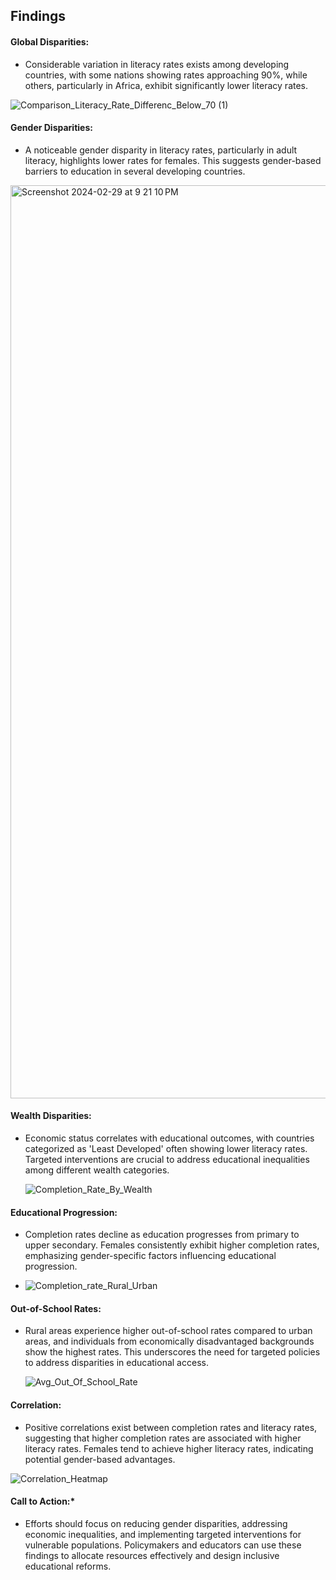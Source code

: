 ## Findings



#### Global Disparities:

- Considerable variation in literacy rates exists among developing countries, with some nations showing rates approaching 90%, while others, particularly in Africa, exhibit significantly lower literacy rates.
  
![Comparison_Literacy_Rate_Differenc_Below_70 (1)](https://github.com/MIT-Emerging-Talent/2024-group-05-08-cdsp/assets/85621380/71f4fd20-ff10-441d-89bc-82503d1b9f6a)


#### Gender Disparities:

- A noticeable gender disparity in literacy rates, particularly in adult literacy, highlights lower rates for females. This suggests gender-based barriers to education in several developing countries.

<img width="1461" alt="Screenshot 2024-02-29 at 9 21 10 PM" src="https://github.com/MIT-Emerging-Talent/2024-group-05-08-cdsp/assets/85621380/cfd517a6-b7ca-465c-be15-881576b1c68e">

#### Wealth Disparities:

- Economic status correlates with educational outcomes, with countries categorized as 'Least Developed' often showing lower literacy rates. Targeted interventions are crucial to address educational inequalities among different wealth categories.
  
  ![Completion_Rate_By_Wealth](https://github.com/MIT-Emerging-Talent/2024-group-05-08-cdsp/assets/85621380/9e4c5f2f-cfc8-43bb-8926-4294c41c4052)

#### Educational Progression:

- Completion rates decline as education progresses from primary to upper secondary. Females consistently exhibit higher completion rates, emphasizing gender-specific factors influencing educational progression.
  
- ![Completion_rate_Rural_Urban](https://github.com/MIT-Emerging-Talent/2024-group-05-08-cdsp/assets/85621380/8e8a0139-7bc8-472b-a427-285bbfdf69a2)


#### Out-of-School Rates:

- Rural areas experience higher out-of-school rates compared to urban areas, and individuals from economically disadvantaged backgrounds show the highest rates. This underscores the need for targeted policies to address disparities in educational access.
  
  ![Avg_Out_Of_School_Rate](https://github.com/MIT-Emerging-Talent/2024-group-05-08-cdsp/assets/85621380/7b0b6d46-c7f9-463b-be54-99e3431d0b2f)

#### Correlation:

- Positive correlations exist between completion rates and literacy rates, suggesting that higher completion rates are associated with higher literacy rates. Females tend to achieve higher literacy rates, indicating potential gender-based advantages.

 ![Correlation_Heatmap](https://github.com/MIT-Emerging-Talent/2024-group-05-08-cdsp/assets/85621380/39ab1894-bed8-421f-ae81-d133b39b0ecd)


#### Call to Action:\*

- Efforts should focus on reducing gender disparities, addressing economic inequalities, and implementing targeted interventions for vulnerable populations. Policymakers and educators can use these findings to allocate resources effectively and design inclusive educational reforms.
